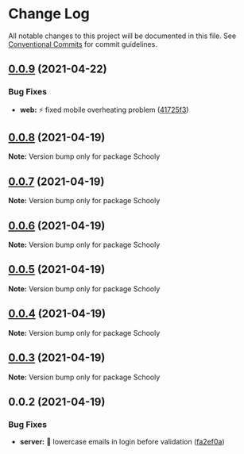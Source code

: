 # Change Log

All notable changes to this project will be documented in this file.
See [Conventional Commits](https://conventionalcommits.org) for commit guidelines.

## [0.0.9](https://github.com/uptotec/Schooly/compare/v0.0.8...v0.0.9) (2021-04-22)


### Bug Fixes

* **web:** :zap: fixed mobile overheating problem ([41725f3](https://github.com/uptotec/Schooly/commit/41725f352c895102e854d0abbbc4fde7ae29b588))





## [0.0.8](https://github.com/uptotec/Schooly/compare/v0.0.7...v0.0.8) (2021-04-19)

**Note:** Version bump only for package Schooly





## [0.0.7](https://github.com/uptotec/Schooly/compare/v0.0.6...v0.0.7) (2021-04-19)

**Note:** Version bump only for package Schooly





## [0.0.6](https://github.com/uptotec/Schooly/compare/v0.0.5...v0.0.6) (2021-04-19)

**Note:** Version bump only for package Schooly





## [0.0.5](https://github.com/uptotec/Schooly/compare/v0.0.4...v0.0.5) (2021-04-19)

**Note:** Version bump only for package Schooly





## [0.0.4](https://github.com/uptotec/Schooly/compare/v0.0.3...v0.0.4) (2021-04-19)

**Note:** Version bump only for package Schooly





## [0.0.3](https://github.com/uptotec/Schooly/compare/v0.0.2...v0.0.3) (2021-04-19)

**Note:** Version bump only for package Schooly





## 0.0.2 (2021-04-19)


### Bug Fixes

* **server:** :bug: lowercase emails in login before validation ([fa2ef0a](https://github.com/uptotec/Schooly/commit/fa2ef0aa4872a430db15c88204a3adf4780356ce))
